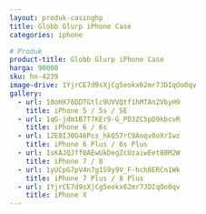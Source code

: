 ```yaml
---
layout: produk-casinghp
title: Globb Glurp iPhone Case
categories: iphone

# Produk
product-title: Globb Glurp iPhone Case
harga: 90000
sku: hn-4239
image-drive: 1YjrCE7d9sXjCg5eokx62mr7JDIqOo0qv
gallery:
  - url: 10oHX76DDTGtlc9UVVQtf1hMTAn2VbyH9
    title: iPhone 5 / 5s / SE
  - url: 1qG-jdm1B7T7KEr9-G_PD3ZC5pD9kbcvR
    title: iPhone 6 / 6s
  - url: 12E8IJ0G46Pcs_hkQ57rC9Aoqv0oXrIwz
    title: iPhone 6 Plus / 6s Plus
  - url: 1sKAJQJff0AEwUkDegZcUzaiwEet80M2W
    title: iPhone 7 / 8
  - url: 1yUCpG7pV4n7g1S9y9V_F-hch8ERCn1Wk
    title: iPhone 7 Plus / 8 Plus
  - url: 1YjrCE7d9sXjCg5eokx62mr7JDIqOo0qv
    title: iPhone X
---
```

